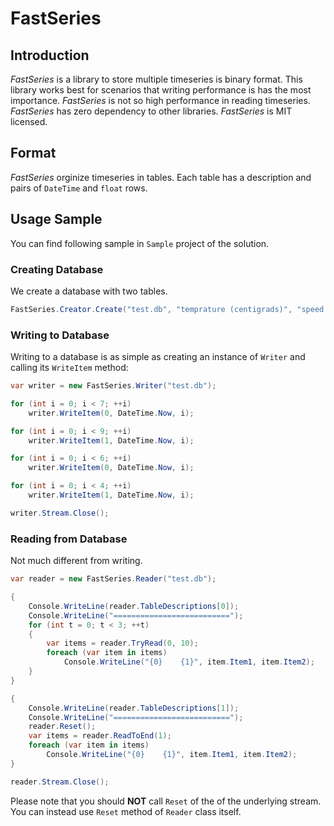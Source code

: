 # FastSeries

## Introduction

*FastSeries* is a library to store multiple timeseries is binary format. 
This library works best for scenarios that writing performance is has the most importance.
*FastSeries* is not so high performance in reading timeseries. *FastSeries* has zero dependency
to other libraries. *FastSeries* is MIT licensed.

## Format

*FastSeries* orginize timeseries in tables. Each table has a description and pairs of `DateTime` and
`float` rows.

## Usage Sample

You can find following sample in `Sample` project of the solution.

### Creating Database

We create a database with two tables.

```C#
FastSeries.Creator.Create("test.db", "temprature (centigrads)", "speed (m/s)");
```

### Writing to Database

Writing to a database is as simple as creating an instance of `Writer` and calling its `WriteItem` method:

```C#
var writer = new FastSeries.Writer("test.db");

for (int i = 0; i < 7; ++i)
    writer.WriteItem(0, DateTime.Now, i);

for (int i = 0; i < 9; ++i)
    writer.WriteItem(1, DateTime.Now, i);

for (int i = 0; i < 6; ++i)
    writer.WriteItem(0, DateTime.Now, i);

for (int i = 0; i < 4; ++i)
    writer.WriteItem(1, DateTime.Now, i);

writer.Stream.Close();
```

### Reading from Database

Not much different from writing.

```C#
var reader = new FastSeries.Reader("test.db");

{
    Console.WriteLine(reader.TableDescriptions[0]);
    Console.WriteLine("==========================");
    for (int t = 0; t < 3; ++t)
    {
        var items = reader.TryRead(0, 10);
        foreach (var item in items)
            Console.WriteLine("{0}    {1}", item.Item1, item.Item2);
    }
}

{
    Console.WriteLine(reader.TableDescriptions[1]);
    Console.WriteLine("==========================");
    reader.Reset();
    var items = reader.ReadToEnd(1);
    foreach (var item in items)
        Console.WriteLine("{0}    {1}", item.Item1, item.Item2);
}

reader.Stream.Close();
```

Please note that you should **NOT** call `Reset` of the of the underlying stream. You can instead use
`Reset` method of `Reader` class itself.
